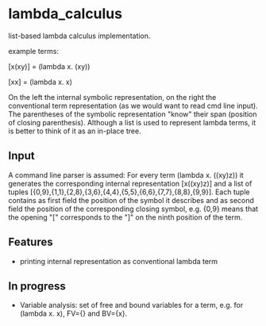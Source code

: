 # lambda_calculus
list-based lambda calculus implementation.

example terms: 

[x(xy)] = (lambda x. (xy))

[xx]   = (lambda x. x)

On the left the internal symbolic representation, on the right the conventional term representation (as we would want to read cmd line input). The parentheses of the symbolic representation "know" their span (position of closing parenthesis). Although a list is used to represent lambda terms, it is better to think of it as an in-place tree.

## Input
A command line parser is assumed: For every term (lambda x. ((xy)z)) it generates the corresponding internal representation [x((xy)z)] and a list of tuples
[{0,9},{1,1},{2,8},{3,6},{4,4},{5,5},{6,6},{7,7},{8,8},{9,9}]. Each tuple contains as first field the position of the symbol it describes and as second field the position of the corresponding closing symbol, e.g. {0,9} means that the opening "[" corresponds to the "]" on the ninth position of the term.

## Features

* printing internal representation as conventional lambda term

## In progress

* Variable analysis: set of free and bound variables for a term, e.g. for (lambda x. x), FV={} and BV={x}.
